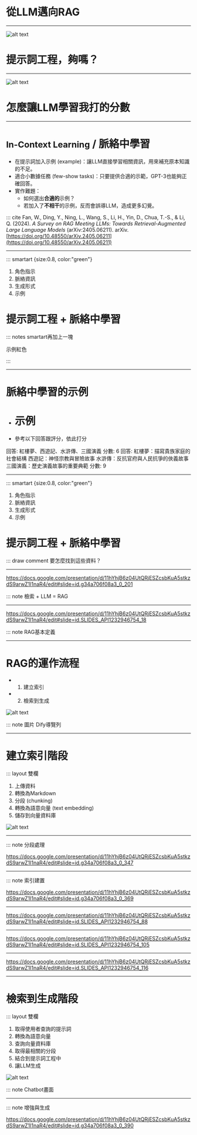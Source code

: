 # 從LLM邁向RAG

----

![alt text](<6. AI助理：知識庫篇/1.前言/2025-05-02_09-36脈絡資訊不夠.png>)

# 提示詞工程，夠嗎？

----

![alt text](<5.AI助理：多模態篇/3.中國小說/2025-05-02_01-38 評分結果.png>)

# 怎麼讓LLM學習我打的分數

----

# <small>In-Context Learning</small> / 脈絡中學習

- 在提示詞加入示例 (example)：讓LLM直接學習相關資訊，用來補充原本知識的不足。
- 適合小數據任務 (few-show tasks)：只要提供合適的示範，GPT-3也能夠正確回答。
- 實作難題：
  - 如何選出**合適的**示例？
  - 若加入了**不相干**的示例，反而會誤導LLM，造成更多幻覺。

::: cite Fan, W., Ding, Y., Ning, L., Wang, S., Li, H., Yin, D., Chua, T.-S., & Li, Q. (2024). *A Survey on RAG Meeting LLMs: Towards Retrieval-Augmented Large Language Models* (arXiv:2405.06211). arXiv. [https://doi.org/10.48550/arXiv.2405.06211](https://doi.org/10.48550/arXiv.2405.06211)

----

::: smartart {size:0.8, color:"green"}

1. 角色指示
2. 脈絡資訊
3. 生成形式
4. 示例

# 提示詞工程 + 脈絡中學習

::: notes
smartart再加上一塊

示例紅色

:::

----

# 脈絡中學習的示例

- # 示例
- 參考以下回答跟評分，依此打分
<example>
回答: 紅樓夢、西遊記、水滸傳、三國演義
分數: 6
</example>
<example>
回答: 
紅樓夢：描寫貴族家庭的社會結構
西遊記：神怪宗教與冒險故事
水滸傳：反抗官府與人民抗爭的俠義故事
三國演義：歷史演義故事的重要典範
分數: 9
</example>

----

::: smartart {size:0.8, color:"green"}

1. 角色指示
2. 脈絡資訊
3. 生成形式
4. 示例

# 提示詞工程 + 脈絡中學習

::: draw comment 要怎麼找到這些資料？

----

https://docs.google.com/presentation/d/11hYhjB6z04UtQRjESZcsbKuA5stkzdS9arwZ1I1naR4/edit#slide=id.g34a706f08a3_0_201

::: note 檢索 + LLM = RAG

----

https://docs.google.com/presentation/d/11hYhjB6z04UtQRjESZcsbKuA5stkzdS9arwZ1I1naR4/edit#slide=id.SLIDES_API1232946754_18

::: note RAG基本定義

----

# RAG的運作流程

- 1. 建立索引
- 2. 檢索到生成

![alt text](<6. AI助理：知識庫篇/1.前言/2025-05-02_10-20 步驟.png>)

::: note 圖片 Dify導覽列

----

# 建立索引階段

::: layout 雙欄

1. 上傳資料
2. 轉換為Markdown
3. 分段 (chunking)
4. 轉換為語意向量 (text embedding)
5. 儲存到向量資料庫

![alt text](<6. AI助理：知識庫篇/1.前言/20250502-1028 上傳 陳勇汀 - 開學 x LightRAG x 架Docker - 20250218 - image19.png>)

----

::: note 分段處理

https://docs.google.com/presentation/d/11hYhjB6z04UtQRjESZcsbKuA5stkzdS9arwZ1I1naR4/edit#slide=id.g34a706f08a3_0_347

----

::: note 索引建置

https://docs.google.com/presentation/d/11hYhjB6z04UtQRjESZcsbKuA5stkzdS9arwZ1I1naR4/edit#slide=id.g34a706f08a3_0_369


----

https://docs.google.com/presentation/d/11hYhjB6z04UtQRjESZcsbKuA5stkzdS9arwZ1I1naR4/edit#slide=id.SLIDES_API1232946754_88

----

https://docs.google.com/presentation/d/11hYhjB6z04UtQRjESZcsbKuA5stkzdS9arwZ1I1naR4/edit#slide=id.SLIDES_API1232946754_105

----

https://docs.google.com/presentation/d/11hYhjB6z04UtQRjESZcsbKuA5stkzdS9arwZ1I1naR4/edit#slide=id.SLIDES_API1232946754_116

----

# 檢索到生成階段

::: layout 雙欄

1. 取得使用者查詢的提示詞
2. 轉換為語意向量
3. 查詢向量資料庫
4. 取得最相關的分段
5. 結合到提示詞工程中
6. 讓LLM生成

![alt text](<6. AI助理：知識庫篇/1.前言/2025-05-02_10-32 Chatbot的知識庫.png>)

::: note Chatbot畫面

----

::: note 增強與生成

https://docs.google.com/presentation/d/11hYhjB6z04UtQRjESZcsbKuA5stkzdS9arwZ1I1naR4/edit#slide=id.g34a706f08a3_0_390